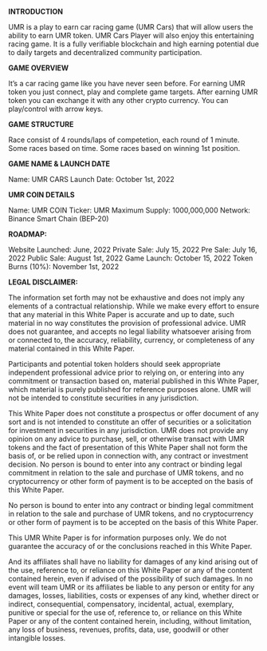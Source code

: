 **INTRODUCTION**

UMR is a play to earn car racing game (UMR Cars) that will allow users the ability to earn UMR token. UMR Cars Player will also enjoy this entertaining racing game. It is a fully verifiable blockchain and high earning potential due to daily targets and decentralized community participation.


**GAME OVERVIEW**

It’s a car racing game like you have never seen before.
For earning UMR token you just connect, play and complete game targets.
After earning UMR token you can exchange it with any other crypto currency.
You can play/control with arrow keys.


**GAME STRUCTURE**

Race consist of 4 rounds/laps of competetion, each round of 1 minute.
Some races based on time.
Some races based on winning 1st position.


**GAME NAME & LAUNCH DATE**

Name: UMR CARS
Launch Date: October 1st, 2022

**UMR COIN DETAILS**

Name: UMR COIN
Ticker: UMR
Maximum Supply: 1000,000,000
Network: Binance Smart Chain (BEP-20)


**ROADMAP:**

 Website Launched: June, 2022
 Private Sale: July 15, 2022
 Pre Sale: July 16, 2022
 Public Sale: August 1st, 2022
 Game Launch: October 15, 2022
 Token Burns (10%): November 1st, 2022

**LEGAL DISCLAIMER:**

The information set forth may not be exhaustive and does not imply any elements of a contractual relationship. While we make every effort to ensure that any material in this White Paper is accurate and up to date, such material in no way constitutes the provision of professional advice. UMR does not guarantee, and accepts no legal liability whatsoever arising from or connected to, the accuracy, reliability, currency, or completeness of any material contained in this White Paper.

Participants and potential token holders should seek appropriate independent professional advice prior to relying on, or entering into any commitment or transaction based on, material published in this White Paper, which material is purely published for reference purposes alone. UMR will not be intended to constitute securities in any jurisdiction.

This White Paper does not constitute a prospectus or offer document of any sort and is not intended to constitute an offer of securities or a solicitation for investment in securities in any jurisdiction. UMR does not provide any opinion on any advice to purchase, sell, or otherwise transact with UMR tokens and the fact of presentation of this White Paper shall not form the basis of, or be relied upon in connection with, any contract or investment decision. No person is bound to enter into any contract or binding legal commitment in relation to the sale and purchase of UMR tokens, and no cryptocurrency or other form of payment is to be accepted on the basis of this White Paper. 

No person is bound to enter into any contract or binding legal commitment in relation to the sale and purchase of UMR tokens, and no cryptocurrency or other form of payment is to be accepted on the basis of this White Paper.

This UMR White Paper is for information purposes only. We do not guarantee the accuracy of or the conclusions reached in this White Paper.

And its affiliates shall have no liability for damages of any kind arising out of the use, reference to, or reliance on this White Paper or any of the content contained herein, even if advised of the possibility of such damages. In no event will team UMR or its affiliates be liable to any person or entity for any damages, losses, liabilities, costs or expenses of any kind, whether direct or indirect, consequential, compensatory, incidental, actual, exemplary, punitive or special for the use of, reference to, or reliance on this White Paper or any of the content contained herein, including, without limitation, any loss of business, revenues, profits, data, use, goodwill or other intangible losses.
